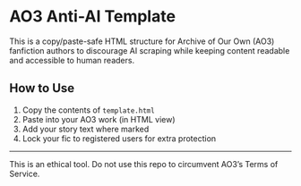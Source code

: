 # AO3 Anti-AI Template

This is a copy/paste-safe HTML structure for Archive of Our Own (AO3) fanfiction authors to discourage AI scraping while keeping content readable and accessible to human readers.

## How to Use

1. Copy the contents of `template.html`
2. Paste into your AO3 work (in HTML view)
3. Add your story text where marked
4. Lock your fic to registered users for extra protection

---

This is an ethical tool. Do not use this repo to circumvent AO3’s Terms of Service.
